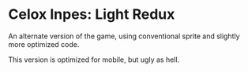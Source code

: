 # Celox Inpes: Light Redux
An alternate version of the game, using conventional sprite and slightly more optimized code.

This version is optimized for mobile, but ugly as hell.

# 